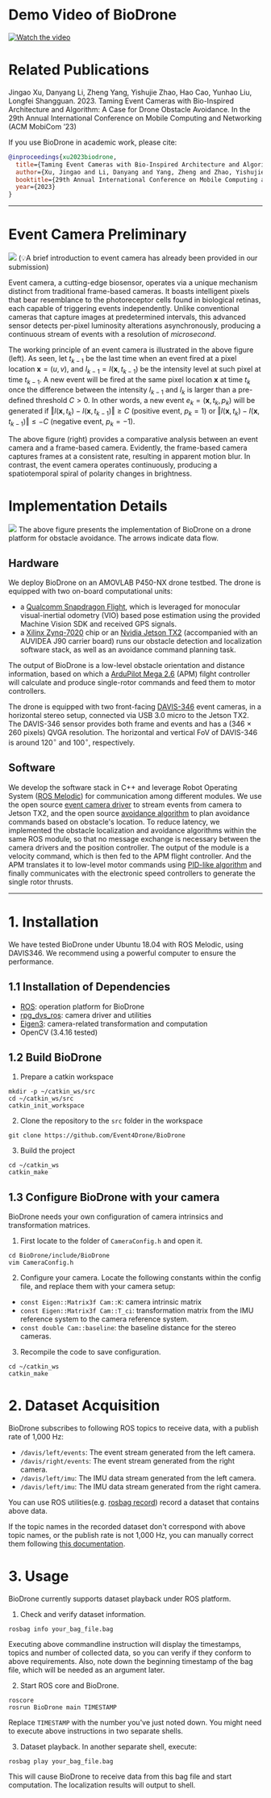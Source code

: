 
# Demo Video of BioDrone

[![Watch the video](https://github.com/Event4Drone/BioDrone/blob/main/IMG/teaser.png)](https://youtu.be/Wt1sbAhmx9g)

# Related Publications

Jingao Xu, Danyang Li, Zheng Yang, Yishujie Zhao, Hao Cao, Yunhao Liu, Longfei Shangguan. 2023. Taming Event Cameras with Bio-Inspired Architecture and Algorithm: A Case for Drone Obstacle Avoidance. In the 29th Annual International Conference on Mobile Computing and Networking (ACM MobiCom ’23)

If you use BioDrone in academic work, please cite:
```BibTeX
@inproceedings{xu2023biodrone,
  title={Taming Event Cameras with Bio-Inspired Architecture and Algorithm: A Case for Drone Obstacle Avoidance},
  author={Xu, Jingao and Li, Danyang and Yang, Zheng and Zhao, Yishujie and Cao, Hao and Liu, Yunhao and Shangguan, Longfei},
  booktitle={29th Annual International Conference on Mobile Computing and Networking (ACM MobiCom)},
  year={2023}
}
```

---

# Event Camera Preliminary
![](https://github.com/Event4Drone/BioDrone/blob/main/IMG/event-principle.png)
(💡A brief introduction to event camera has already been provided in our submission)

Event camera, a cutting-edge biosensor, operates via a unique mechanism distinct from traditional frame-based cameras. It boasts intelligent pixels that bear resemblance to the photoreceptor cells found in biological retinas, each capable of triggering events independently. 
Unlike conventional cameras that capture images at predetermined intervals, this advanced sensor detects per-pixel luminosity alterations asynchronously, producing a continuous stream of events with a resolution of *microsecond*.

The working principle of an event camera is illustrated in the above figure (left). 
As seen, let $t_{k-1}$ be the last time when an event fired at a pixel location $\boldsymbol{x} = (u, v)$, and $I_{k-1} = I(\boldsymbol{x}, t_{k-1})$ be the intensity level at such pixel at time $t_{k-1}$. 
A new event will be fired at the same pixel location $\boldsymbol{x}$ at time $t_k$ once the difference between the intensity $I_{k-1}$ and $I_k$ is larger than a pre-defined threshold $C > 0$. 
In other words, a new event $e_k = (\boldsymbol{x}, t_k, p_k)$ will be generated if $\Vert I(\boldsymbol{x}, t_{k}) - I(\boldsymbol{x}, t_{k-1}) \Vert \ge C$ (positive event, $p_k=1$) or $\Vert I(\boldsymbol{x}, t_{k}) - I(\boldsymbol{x}, t_{k-1}) \Vert \le -C$ (negative event, $p_k=-1$).

The above figure (right) provides a comparative analysis between an event camera and a frame-based camera. Evidently, the frame-based camera captures frames at a consistent rate, resulting in apparent motion blur. In contrast, the event camera operates continuously, producing a spatiotemporal spiral of polarity changes in brightness.



# Implementation Details
![](https://github.com/Event4Drone/BioDrone/blob/main/IMG/implementation.png)
The above figure presents the implementation of BioDrone on a drone platform for obstacle avoidance.
The arrows indicate data flow.

## Hardware

We deploy BioDrone on an AMOVLAB P450-NX drone testbed.
The drone is equipped with two on-board computational units:

* a [Qualcomm Snapdragon Flight](https://developer.qualcomm.com/hardware/qualcomm-flight-rb5), which is leveraged for monocular visual-inertial odometry (VIO) based pose estimation using the provided Machine Vision SDK and received GPS signals.
* a [Xilinx Zynq-7020](https://www.xilinx.com/products/boards-and-kits/1-571ww1.html) chip or an [Nvidia Jetson TX2](https://developer.nvidia.com/embedded/jetson-tx2) (accompanied with an AUVIDEA J90 carrier board) runs our obstacle detection and localization software stack, as well as an avoidance command planning task.

The output of BioDrone is a low-level obstacle orientation and distance information, based on which a [ArduPilot Mega 2.6](https://www.ardupilot.co.uk/) (APM) filght controller will calculate and produce single-rotor commands and feed them to motor controllers.

The drone is equipped with two front-facing [DAVIS-346](https://inivation.com/wp-content/uploads/2019/08/DAVIS346.pdf) event cameras, in a horizontal stereo setup, connected via USB 3.0 micro to the Jetson TX2.
The DAVIS-346 sensor provides both frame and events and has a (346 $\times$ 260 pixels) QVGA resolution.
The horizontal and vertical FoV of DAVIS-346 is around $120^\circ$ and $100^\circ$, respectively.

## Software
We develop the software stack in C++ and leverage Robot Operating System ([ROS Melodic](http://wiki.ros.org/melodic)) for communication among different modules.
We use the open source [event camera driver](https://github.com/uzh-rpg/rpg_dvs_ros) to stream events from camera to Jetson TX2, and the open source [avoidance algorithm](https://github.com/hku-mars/dyn_small_obs_avoidance) to plan avoidance commands based on obstacle's location.
To reduce latency, we implemented the obstacle localization and avoidance algorithms within the same ROS module, so that no message exchange is necessary between the camera drivers and the position controller.
The output of the module is a velocity command, which is then fed to the APM flight controller.
And the APM translates it to low-level motor commands using [PID-like algorithm](https://github.com/prgumd/EVDodgeNet) and finally communicates with the electronic speed controllers to generate the single rotor thrusts. 

---
# 1. Installation
We have tested BioDrone under Ubuntu 18.04 with ROS Melodic, using DAVIS346. We recommend using a powerful computer to ensure the performance.

## 1.1 Installation of Dependencies
- [ROS](http://wiki.ros.org/melodic): operation platform for BioDrone
- [rpg_dvs_ros](https://github.com/gabime/spdlog): camera driver and utilities
- [Eigen3](https://gitlab.com/libeigen/eigen): camera-related transformation and computation
- OpenCV (3.4.16 tested)

## 1.2 Build BioDrone
1. Prepare a catkin workspace
```shell
mkdir -p ~/catkin_ws/src
cd ~/catkin_ws/src
catkin_init_workspace
```

2. Clone the repository to the `src` folder in the workspace
```shell
git clone https://github.com/Event4Drone/BioDrone
```

3. Build the project
```shell
cd ~/catkin_ws
catkin_make
```

## 1.3 Configure BioDrone with your camera
BioDrone needs your own configuration of camera intrinsics and transformation matrices.
1. First locate to the folder of `CameraConfig.h` and open it.
```shell
cd BioDrone/include/BioDrone
vim CameraConfig.h
```
2. Configure your camera. Locate the following constants within the config file, and replace them with your camera setup:
- `const Eigen::Matrix3f Cam::K`: camera intrinsic matrix
- `const Eigen::Matrix3f Cam::T_ci`: transformation matrix from the IMU reference system to the camera reference system.
- `const double Cam::baseline`: the baseline distance for the stereo cameras.

3. Recompile the code to save configuration.
```shell
cd ~/catkin_ws
catkin_make
```

# 2. Dataset Acquisition
BioDrone subscribes to following ROS topics to receive data, with a publish rate of 1,000 Hz:
- `/davis/left/events`: The event stream generated from the left camera.
- `/davis/right/events`: The event stream generated from the right camera.
- `/davis/left/imu`: The IMU data stream generated from the left camera.
- `/davis/left/imu`: The IMU data stream generated from the right camera.

You can use ROS utilities(e.g. [rosbag record](https://wiki.ros.org/rosbag/Commandline#record)) record a dataset that contains above data. 

If the topic names in the recorded dataset don't correspond with above topic names, or the publish rate is not 1,000 Hz, you can manually correct them following [this documentation](https://github.com/HKUST-Aerial-Robotics/ESVO/tree/master/events_repacking_helper).

# 3. Usage
BioDrone currently supports dataset playback under ROS platform.
1. Check and verify dataset information.
```shell
rosbag info your_bag_file.bag
```
Executing above commandline instruction will display the timestamps, topics and number of collected data, so you can verify if they conform to above requirements. Also, note down the beginning timestamp of the bag file, which will be needed as an argument later.

2. Start ROS core and BioDrone.
```shell
roscore
rosrun BioDrone main TIMESTAMP
```
Replace `TIMESTAMP` with the number you've just noted down. You might need to execute above instructions in two separate shells.

3. Dataset playback. In another separate shell, execute:
```
rosbag play your_bag_file.bag
```
This will cause BioDrone to receive data from this bag file and start computation. The localization results will output to shell.

